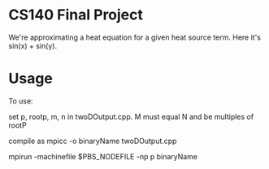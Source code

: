 CS140 Final Project
====
We're approximating a heat equation for a given heat source term. Here it's sin(x) + sin(y).


Usage
====
To use:

set p, rootp, m, n in twoDOutput.cpp. M must equal N and be multiples of rootP

compile as mpicc -o binaryName twoDOutput.cpp

mpirun -machinefile $PBS_NODEFILE -np p binaryName
